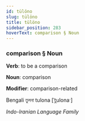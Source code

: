 ```yaml
---
id: tülöno
slug: tülöno
title: tülöno
sidebar_position: 283
hoverText: comparison § Noun
---
```


### comparison § Noun

**Verb**: to be a comparison

**Noun**: comparison

**Modifier**: comparison-related

Bengali তুলনা tulona [ˈt̪ulonaˑ]

*Indo-Iranian Language Family*